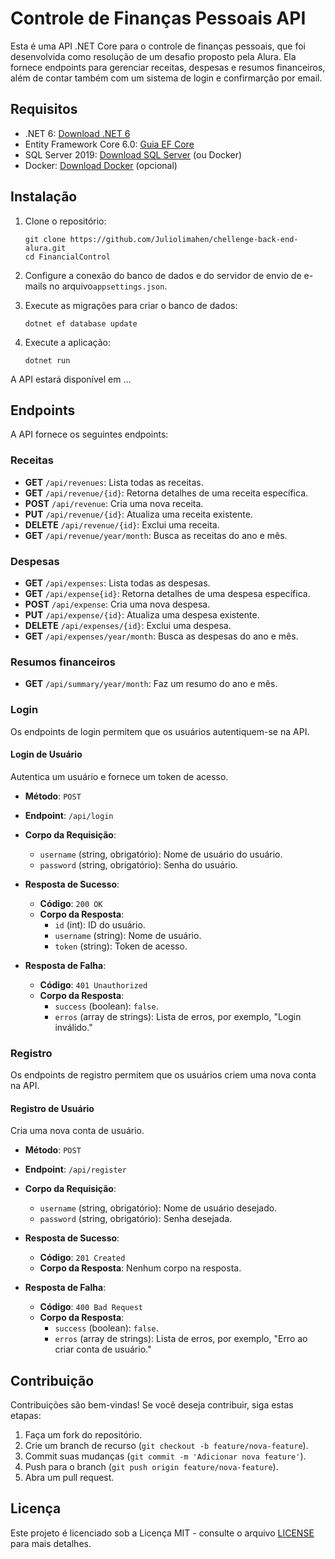 # Controle de Finanças Pessoais API

Esta é uma API .NET Core para o controle de finanças pessoais, que foi desenvolvida como resolução de um desafio proposto pela Alura. Ela fornece endpoints para gerenciar receitas, despesas e resumos financeiros, além de contar também com um sistema de login e confirmarção por email.

## Requisitos

- .NET 6: [Download .NET 6](https://dotnet.microsoft.com/download/dotnet/6.0)
- Entity Framework Core 6.0: [Guia EF Core](https://docs.microsoft.com/en-us/ef/core/get-started/overview/first-app?tabs=netcore-cli)
- SQL Server 2019: [Download SQL Server](https://www.microsoft.com/en-us/sql-server/sql-server-downloads) (ou Docker)
- Docker: [Download Docker](https://www.docker.com/get-started) (opcional)

## Instalação

1. Clone o repositório:

    ```shell
    git clone https://github.com/Juliolimahen/chellenge-back-end-alura.git
    cd FinancialControl
    ```

2. Configure a conexão do banco de dados e do servidor de envio de e-mails no arquivo`appsettings.json`.

3. Execute as migrações para criar o banco de dados:

    ```shell
    dotnet ef database update
    ```

4. Execute a aplicação:

    ```shell
    dotnet run
    ```

A API estará disponível em ... 

## Endpoints

A API fornece os seguintes endpoints:

### Receitas

- **GET** `/api/revenues`: Lista todas as receitas.
- **GET** `/api/revenue/{id}`: Retorna detalhes de uma receita específica.
- **POST** `/api/revenue`: Cria uma nova receita.
- **PUT** `/api/revenue/{id}`: Atualiza uma receita existente.
- **DELETE** `/api/revenue/{id}`: Exclui uma receita.
- **GET** `/api/revenue/year/month`: Busca as receitas do ano e mês.

### Despesas

- **GET** `/api/expenses`: Lista todas as despesas.
- **GET** `/api/expense{id}`: Retorna detalhes de uma despesa específica.
- **POST** `/api/expense`: Cria uma nova despesa.
- **PUT** `/api/expense/{id}`: Atualiza uma despesa existente.
- **DELETE** `/api/expenses/{id}`: Exclui uma despesa.
- **GET** `/api/expenses/year/month`: Busca as despesas do ano e mês.

### Resumos financeiros

- **GET** `/api/summary/year/month`: Faz um resumo do ano e mês.

### Login

Os endpoints de login permitem que os usuários autentiquem-se na API.

#### Login de Usuário

Autentica um usuário e fornece um token de acesso.

- **Método**: `POST`
- **Endpoint**: `/api/login`
- **Corpo da Requisição**:
    - `username` (string, obrigatório): Nome de usuário do usuário.
    - `password` (string, obrigatório): Senha do usuário.

- **Resposta de Sucesso**:
    - **Código**: `200 OK`
    - **Corpo da Resposta**:
        - `id` (int): ID do usuário.
        - `username` (string): Nome de usuário.
        - `token` (string): Token de acesso.

- **Resposta de Falha**:
    - **Código**: `401 Unauthorized`
    - **Corpo da Resposta**:
        - `success` (boolean): `false`.
        - `erros` (array de strings): Lista de erros, por exemplo, "Login inválido."

### Registro

Os endpoints de registro permitem que os usuários criem uma nova conta na API.

#### Registro de Usuário

Cria uma nova conta de usuário.

- **Método**: `POST`
- **Endpoint**: `/api/register`
- **Corpo da Requisição**:
    - `username` (string, obrigatório): Nome de usuário desejado.
    - `password` (string, obrigatório): Senha desejada.

- **Resposta de Sucesso**:
    - **Código**: `201 Created`
    - **Corpo da Resposta**: Nenhum corpo na resposta.

- **Resposta de Falha**:
    - **Código**: `400 Bad Request`
    - **Corpo da Resposta**:
        - `success` (boolean): `false`.
        - `erros` (array de strings): Lista de erros, por exemplo, "Erro ao criar conta de usuário."

## Contribuição

Contribuições são bem-vindas! Se você deseja contribuir, siga estas etapas:

1. Faça um fork do repositório.
2. Crie um branch de recurso (`git checkout -b feature/nova-feature`).
3. Commit suas mudanças (`git commit -m 'Adicionar nova feature'`).
4. Push para o branch (`git push origin feature/nova-feature`).
5. Abra um pull request.


## Licença

Este projeto é licenciado sob a Licença MIT - consulte o arquivo [LICENSE](LICENSE) para mais detalhes.
